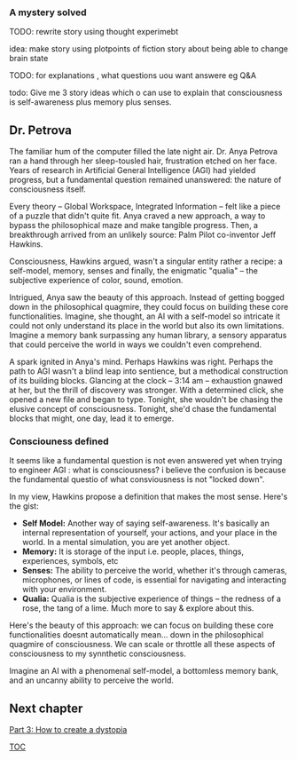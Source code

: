 ### A mystery solved
TODO: rewrite story using thought experimebt

idea: make story using plotpoints of fiction story about being able to change brain state

TODO: for explanations , what questions uou want answere eg Q&A

todo: Give me 3 story ideas which o can use to explain  that consciousness is self-awareness plus memory plus senses.

## Dr. Petrova
The familiar hum of the computer filled the late night air. Dr. Anya Petrova ran a hand through her sleep-tousled hair, frustration etched on her face. Years of research in Artificial General Intelligence (AGI) had yielded progress, but a fundamental question remained unanswered: the nature of consciousness itself.

Every theory – Global Workspace, Integrated Information – felt like a piece of a puzzle that didn't quite fit. Anya craved a new approach, a way to bypass the philosophical maze and make tangible progress. Then, a breakthrough arrived from an unlikely source:  Palm Pilot co-inventor Jeff Hawkins.

Consciousness, Hawkins argued, wasn't a singular entity rather a recipe: a self-model, memory, senses and finally, the enigmatic "qualia" – the subjective experience of color, sound, emotion.

Intrigued, Anya saw the beauty of this approach. Instead of getting bogged down in the philosophical quagmire, they could focus on building these core functionalities. Imagine, she thought, an AI with a self-model so intricate it could not only understand its place in the world but also its own limitations. Imagine a memory bank surpassing any human library, a sensory apparatus that could perceive the world in ways we couldn't even comprehend.

A spark ignited in Anya's mind. Perhaps Hawkins was right. Perhaps the path to AGI wasn't a blind leap into sentience, but a methodical construction of its building blocks. Glancing at the clock – 3:14 am – exhaustion gnawed at her, but the thrill of discovery was stronger. With a determined click, she opened a new file and began to type. Tonight, she wouldn't be chasing the elusive concept of consciousness. Tonight, she'd chase the fundamental blocks that might, one day, lead it to emerge. 

### Consciouness defined

It seems like a fundamental question is not even answered yet when trying to engineer AGI : what is consciousness? i believe the confusion is because the fundamental questio  of what consviousness is not "locked down". 

In my view, Hawkins propose a definition that makes the most sense. Here's the gist:

* **Self Model:**  Another way of saying self-awareness. It's basically an internal representation of yourself, your actions, and your place in the world. In a mental simulation, you are yet another object.
* **Memory:** It is storage of the input i.e. people, places, things, experiences, symbols, etc
* **Senses:** The ability to perceive the world, whether it's through cameras, microphones, or lines of code, is essential for navigating and interacting with your environment.
* **Qualia:**  Qualia is the subjective experience of things – the redness of a rose, the tang of a lime. Much more to say & explore about this. 

Here's the beauty of this approach: we can focus on building these core functionalities doesnt automatically mean... down in the philosophical quagmire of consciousness. We can scale or throttle all these aspects of consciousness to my synnthetic consciousness. 

Imagine an AI with a phenomenal self-model, a bottomless memory bank, and an uncanny ability to perceive the world. 

## Next chapter

[Part 3: How to create a dystopia](Part3-howto-create-a-dystopia.md)

[TOC](https://pebreo.github.io/)


